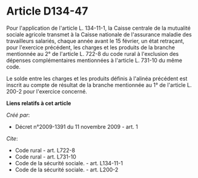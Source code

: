# Article D134-47

Pour l'application de l'article L. 134-11-1, la Caisse centrale de la mutualité sociale agricole transmet à la Caisse
nationale de l'assurance maladie des travailleurs salariés, chaque année avant le 15 février, un état retraçant, pour
l'exercice précédent, les charges et les produits de la branche mentionnée au 2° de l'article L. 722-8 du code rural à
l'exclusion des dépenses complémentaires mentionnées à l'article L. 731-10 du même code. 

Le solde entre les charges et les produits définis à l'alinéa précédent est inscrit au compte de résultat de la branche
mentionnée au 1° de l'article L. 200-2 pour l'exercice concerné.

**Liens relatifs à cet article**

_Créé par_:

  - Décret n°2009-1391 du 11 novembre 2009 - art. 1

_Cite_:

  - Code rural - art. L722-8
  - Code rural - art. L731-10
  - Code de la sécurité sociale. - art. L134-11-1
  - Code de la sécurité sociale. - art. L200-2
